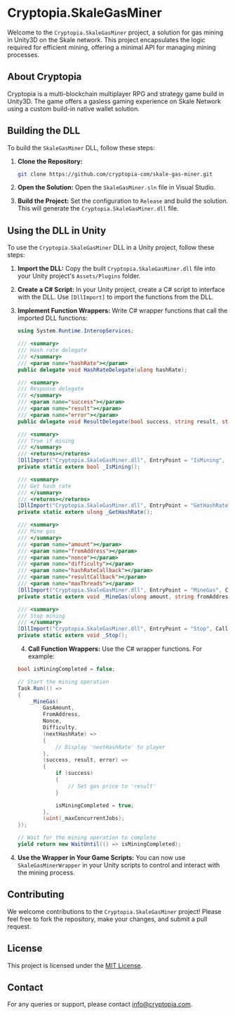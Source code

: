 # Cryptopia.SkaleGasMiner

Welcome to the `Cryptopia.SkaleGasMiner` project, a solution for gas mining in Unity3D on the Skale network. This project encapsulates the logic required for efficient mining, offering a minimal API for managing mining processes.

## About Cryptopia

Cryptopia is a multi-blockchain multiplayer RPG and strategy game build in Unity3D. The game offers a gasless gaming experience on Skale Network using a custom build-in native wallet solution.

## Building the DLL

To build the `SkaleGasMiner` DLL, follow these steps:

1. **Clone the Repository:**
   ```bash
   git clone https://github.com/cryptopia-com/skale-gas-miner.git
    ```
 
 2. **Open the Solution:**
    Open the `SkaleGasMiner.sln` file in Visual Studio.
 
 3. **Build the Project:**
    Set the configuration to `Release` and build the solution. This will generate the `Cryptopia.SkaleGasMiner.dll` file.
 
 ## Using the DLL in Unity
 
 To use the `Cryptopia.SkaleGasMiner` DLL in a Unity project, follow these steps:
 
 1. **Import the DLL:**
    Copy the built `Cryptopia.SkaleGasMiner.dll` file into your Unity project's `Assets/Plugins` folder.
 
 2. **Create a C# Script:**
    In your Unity project, create a C# script to interface with the DLL. Use `[DllImport]` to import the functions from the DLL.
 
 3. **Implement Function Wrappers:**
    Write C# wrapper functions that call the imported DLL functions:
 
    ```csharp
	using System.Runtime.InteropServices;
	
    /// <summary>
	/// Hash rate delegate
	/// </summary>
	/// <param name="hashRate"></param>
	public delegate void HashRateDelegate(ulong hashRate);

	/// <summary>
	/// Response delegate
	/// </summary>
	/// <param name="success"></param>
	/// <param name="result"></param>
	/// <param name="error"></param>
	public delegate void ResultDelegate(bool success, string result, string error);

	/// <summary>
	/// True if mining
	/// </summary>
	/// <returns></returns>
	[DllImport("Cryptopia.SkaleGasMiner.dll", EntryPoint = "IsMining", CallingConvention = CallingConvention.StdCall)]
	private static extern bool _IsMining();

	/// <summary>
	/// Get hash rate
	/// </summary>
	/// <returns></returns>
	[DllImport("Cryptopia.SkaleGasMiner.dll", EntryPoint = "GetHashRate", CallingConvention = CallingConvention.StdCall)]
	private static extern ulong _GetHashRate();

	/// <summary>
	/// Mine gas
	/// </summary>
	/// <param name="amount"></param>
	/// <param name="fromAddress"></param>
	/// <param name="nonce"></param>
	/// <param name="difficulty"></param>
	/// <param name="hashRateCallback"></param>
	/// <param name="resultCallback"></param>
	/// <param name="maxThreads"></param>
	[DllImport("Cryptopia.SkaleGasMiner.dll", EntryPoint = "MineGas", CallingConvention = CallingConvention.StdCall)]
	private static extern void _MineGas(ulong amount, string fromAddress, ulong nonce, uint difficulty, HashRateDelegate hashRateCallback, ResultDelegate resultCallback, uint maxThreads = 0);

	/// <summary>
	/// Stop mining
	/// </summary>
	[DllImport("Cryptopia.SkaleGasMiner.dll", EntryPoint = "Stop", CallingConvention = CallingConvention.StdCall)]
	private static extern void _Stop();
    ```
 
	4. **Call Function Wrappers:**
	Use the C# wrapper functions. For example:
 
    ```csharp
	bool isMiningCompleted = false;
	
	// Start the mining operation
	Task.Run(() => 
	{
		_MineGas(
			GasAmount,
			FromAddress,
			Nonce,
			Difficulty,
			(nextHashRate) => 
			{
				// Display 'nextHashRate' to player
			},
			(success, result, error) =>
			{
				if (success)
				{
					// Set gas price to 'result'
				}

				isMiningCompleted = true;
			},
			(uint)_maxConcurrentJobs);
	});

	// Wait for the mining operation to complete
	yield return new WaitUntil(() => isMiningCompleted);
	```
 
 5. **Use the Wrapper in Your Game Scripts:**
    You can now use `SkaleGasMinerWrapper` in your Unity scripts to control and interact with the mining process.
 
 ## Contributing
 
 We welcome contributions to the `Cryptopia.SkaleGasMiner` project! Please feel free to fork the repository, make your changes, and submit a pull request.
 
 ## License
 
 This project is licensed under the [MIT License](LICENSE).
 
 ## Contact
 
 For any queries or support, please contact [info@cryptopia.com](mailto:info@cryptopia.com).

